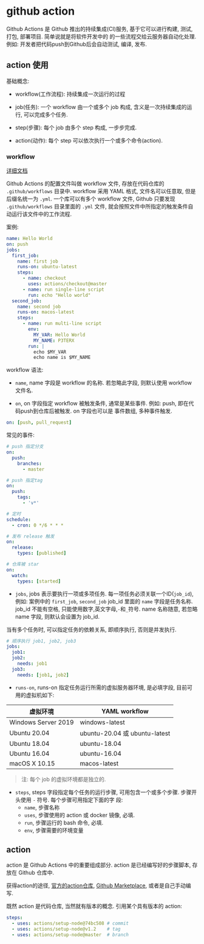 # github action

Github Actions 是 Github 推出的持续集成(CI)服务, 基于它可以进行构建, 测试, 打包, 部署项目. 简单说就是将软件开发中的
的一些流程交给云服务器自动化处理. 例如: 开发者把代码push到Github后会自动测试, 编译, 发布.

## action 使用

基础概念:

- workflow(工作流程): 持续集成一次运行的过程

- job(任务): 一个 workflow 由一个或多个 job 构成, 含义是一次持续集成的运行, 可以完成多个任务.

- step(步骤): 每个 job 由多个 step 构成, 一步步完成.

- action(动作): 每个 step 可以依次执行一个或多个命令(action).

### workflow

[详细文档](https://docs.github.com/cn/actions/reference/workflow-syntax-for-github-actions)

Github Actions 的配置文件叫做 workflow 文件, 存放在代码仓库的 `.github/workflows` 目录中. workflow 采用 YAML
格式, 文件名可以任意取, 但是后缀名统一为 `.yml`. 一个库可以有多个 workflow 文件, Github 只要发现 `.github/workflows`
目录里面的 `.yml` 文件, 就会按照文件中所指定的触发条件自动运行该文件中的工作流程.

案例:

```yaml
name: Hello World
on: push
jobs:
  first_job:
    name: first job
    runs-on: ubuntu-latest
    steps:
      - name: checkout
        uses: actions/checkout@master
      - name: run single-line script
        run: echo "Hello world"
  second_job:
    name: second job
    runs-on: macos-latest
    steps:
      - name: run multi-line script
        env: 
          MY_VAR: Hello World
          MY_NAME: P3TERX
        run: |
          echo $MY_VAR
          echo name is $MY_NAME
```

workflow 语法:

- `name`, name 字段是 workflow 的名称. 若忽略此字段, 则默认使用 workflow 文件名.

- `on`, on 字段指定 workflow 被触发条件, 通常是某些事件. 例如: push, 即在代码push到仓库后被触发. on 字段也可以是
事件数组, 多种事件触发.
 
```yaml
on: [push, pull_request]
```

常见的事件:

```yaml
# push 指定分支
on:
  push:
    branches:
      - master

# push 指定tag
on:
  push:
    tags:
      - 'v*'

# 定时
schedule:
  - cron: 0 */6 * * *

# 发布 release 触发
on:
  release:
    types: [published]

# 仓库被 star
on:
  watch:
    types: [started]
```

- `jobs`, jobs 表示要执行一项或多项任务. 每一项任务必须关联一个ID(`job_id`), 例如: 案例中的 `first_job`, `second_job`
job_id 里面的 `name` 字段是任务名称. job_id 不能有空格, 只能使用数字,英文字母,`-`和`_`符号. name 名称随意, 若忽略
name 字段, 则默认会设置为 job_id.

当有多个任务时, 可以指定任务的依赖关系, 即顺序执行, 否则是并发执行.

```yaml
# 顺序执行 job1, job2, job3
jobs:
  job1:
  job2:
    needs: job1
  job3:
    needs: [job1, job2]
```

- `runs-on`, runs-on 指定任务运行所需的虚拟服务器环境, 是必填字段, 目前可用的虚拟机如下:

| 虚拟环境 | YAML workflow |
| ------ | -------------- |
| Windows Server 2019 | windows-latest |
| Ubuntu 20.04 | ubuntu-20.04 或 ubuntu-latest |
| Ubuntu 18.04 | ubuntu-18.04 |
| Ubuntu 16.04 | ubuntu-16.04 |
| macOS X 10.15 | macos-latest |

> 注: 每个 job 的虚拟环境都是独立的.

- `steps`, steps 字段指定每个任务的运行步骤, 可用包含一个或多个步骤. 步骤开头使用 `-` 符号. 每个步骤可用指定下面的字
段:
  - `name`, 步骤名称
  - `uses`, 步骤使用的 action 或 docker 镜像, 必填.
  - `run`, 步骤运行的 bash 命令, 必填.
  - `env`, 步骤需要的环境变量

## action

action 是 Github Actions 中的重要组成部分. action 是已经编写好的步骤脚本, 存放在 Github 仓库中.

获得action的途径, [官方的action仓库](https://github.com/actions), [Github Marketplace](https://github.com/marketplace?type=actions),
或者是自己手动编写.

既然 action 是代码仓库, 当然就有版本的概念. 引用某个具有版本的 action:

```yaml
steps:
  - uses: actions/setup-node@74bc508 # commit
  - uses: actions/setup-node@v1.2    # tag
  - uses: actions/setup-node@master  # branch
```

